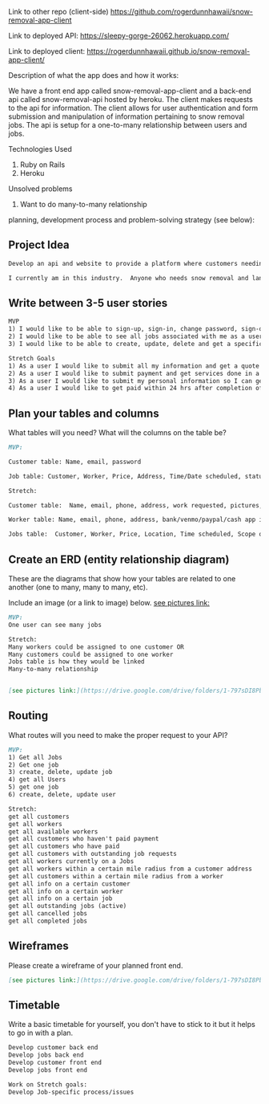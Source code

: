 Link to other repo (client-side)
https://github.com/rogerdunnhawaii/snow-removal-app-client

Link to deployed API:
https://sleepy-gorge-26062.herokuapp.com/

Link to deployed client:
https://rogerdunnhawaii.github.io/snow-removal-app-client/

Description of what the app does and how it works:

We have a front end app called snow-removal-app-client and a back-end api called snow-removal-api hosted by heroku.  The client makes requests to the api for information.  The client allows for user authentication and form submission and manipulation of information pertaining to snow removal jobs.  The api is setup for a one-to-many relationship between users and jobs.

Technologies Used
1) Ruby on Rails
2) Heroku

Unsolved problems
1) Want to do many-to-many relationship

planning, development process and problem-solving strategy (see below):

## Project Idea

```md
Develop an api and website to provide a platform where customers needing snow removal and landscaping services can be matched with workers nearby who can provide these services in a cost-effective, efficienct, and high customer service manner.

I currently am in this industry.  Anyone who needs snow removal and landscaping services would use it or anyone looking to make a decent hourly wage.
```

## Write between 3-5 user stories

```md
MVP
1) I would like to be able to sign-up, sign-in, change password, sign-out.
2) I would like to be able to see all jobs associated with me as a user
3) I would like to be able to create, update, delete and get a specific job

Stretch Goals
1) As a user I would like to submit all my information and get a quote for my snow removal and landscaping wants and needs.
2) As a user I would like to submit payment and get services done in a timely manner and tasks completed in a high-quality manner with good communication
3) As a user I would like to submit my personal information so I can get paid to do snow removal and landscaping services for customers.  I would like a platform that tells me where to go when and what to do with what equipment.
4) As a user I would like to get paid within 24 hrs after completion of work and customer satisfaction of that work
```

## Plan your tables and columns

What tables will you need? What will the columns on the table be?

```md
MVP:

Customer table: Name, email, password

Job table: Customer, Worker, Price, Address, Time/Date scheduled, status(in progress, cancelled, open)

Stretch:

Customer table:  Name, email, phone, address, work requested, pictures, ideal time for service to be completed, payment information, ratings by worker

Worker table: Name, email, phone, address, bank/venmo/paypal/cash app information, availability, skillset, equipment on-hand, ratings by customer, on-time rating, reliability rating.

Jobs table:  Customer, Worker, Price, Location, Time scheduled, Scope of Work, How it will be completed, completed, in-progress, cancelled, open/active.
```

## Create an ERD (entity relationship diagram)

These are the diagrams that show how your tables are related to one another
(one to many, many to many, etc).

Include an image (or a link to image) below.
[see pictures link:](https://drive.google.com/drive/folders/1-797sDI8PbhZNjS5wJBIyHJMs7xfF8PH)

```md
MVP:
One user can see many jobs

Stretch:
Many workers could be assigned to one customer OR
Many customers could be assigned to one worker
Jobs table is how they would be linked
Many-to-many relationship


[see pictures link:](https://drive.google.com/drive/folders/1-797sDI8PbhZNjS5wJBIyHJMs7xfF8PH)
```

## Routing

What routes will you need to make the proper request to your API?

```md
MVP:
1) Get all Jobs
2) Get one job
3) create, delete, update job
4) get all Users
5) get one job
6) create, delete, update user

Stretch:
get all customers
get all workers
get all available workers
get all customers who haven't paid payment
get all customers who have paid
get all customers with outstanding job requests
get all workers currently on a Jobs
get all workers within a certain mile radius from a customer address
get all customers within a certain mile radius from a worker
get all info on a certain customer
get all info on a certain worker
get all info on a certain job
get all outstanding jobs (active)
get all cancelled jobs
get all completed jobs
```

## Wireframes

Please create a wireframe of your planned front end.

```md
[see pictures link:](https://drive.google.com/drive/folders/1-797sDI8PbhZNjS5wJBIyHJMs7xfF8PH)

```

## Timetable

Write a basic timetable for yourself, you don't have to stick to it but it
helps to go in with a plan.

```md
Develop customer back end
Develop jobs back end
Develop customer front end
Develop jobs front end

Work on Stretch goals:
Develop Job-specific process/issues
```

